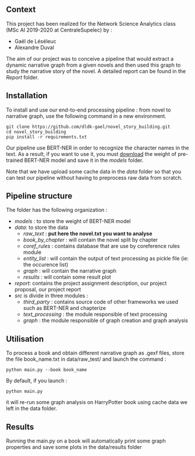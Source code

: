 ## Context

This project has been realized for the Network Science Analytics class (MSc AI 2019-2020 at CentraleSupelec) by :

- Gaël de Léséleuc
- Alexandre Duval 

The aim of our project was to conceive a pipeline that would extract a dynamic narrative graph from a given novels and then used this graph to study the narrative story of the novel. 
A detailed report can be found in the *Report* folder. 

## Installation 

To install and use our end-to-end processing pipeline : from novel to narrative graph,  use the following command in a new environment. 

```
git clone https://github.com/dldk-gael/novel_story_building.git
cd novel_story_building 
pip install -r requirements.txt
```

Our pipeline use BERT-NER in order to recognize the character names in the text. As a result, if you want to use it, you must  [download](https://1drv.ms/u/s!Auc3VRul9wo5hghurzE47bTRyUeR?e=08seO3) the weight of pre-trained BERT-NER model and save it in the *models* folder. 

Note that we have upload some cache data in the *data* folder so that you can test our pipeline without having to preprocess raw data from scratch.

## Pipeline structure

The folder has the following organization : 

- *models* : to store the weight of BERT-NER model
- *data*: to store the data
  - *raw_text* : **put here the novel.txt you want to analyse**
  - *book_by_chapter* : will contain the novel split by chapter 
  - *coref_rules* : contains database that are use by coreference rules module 
  - *entity_list* : will contain the output of text processing as pickle file (ie: the occurence list)
  - *graph* : will contain the narrative graph 
  - *results* : will contain some result plot  
- *report*: contains the project assignment description, our project proposal, our project report
- *src* is divide in three modules :
  - *third_party* : contains source code of other frameworks we used such as BERT-NER and chapterize
  - *text_processing* : the module responsible of text processing
  - *graph* : the module responsible of graph creation and graph analysis  

## Utilisation

To process a book and obtain different narrative graph as .gexf files, store the file book_name.txt in data/raw_test/ and launch the command : 

```
python main.py --book book_name 
```

By default, if you launch :

```
python main.py
```

it will re-run some graph analysis on HarryPotter book using cache data we left in the data folder. 

## Results 

Running the main.py on a book will automatically print some graph properties and save some plots in the data/results folder 

